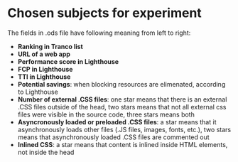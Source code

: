 # Chosen subjects for experiment

The fields in .ods file have following meaning from left to right:
- **Ranking in Tranco list**
- **URL of a web app**
- **Performance score in Lighthouse**
- **FCP in Lighthouse**
- **TTI in Lighthouse**
- **Potential savings**: when blocking resources are elimenated, according to
  Lighthouse
- **Number of external .CSS files**: one star means that there is an external
  .CSS files outside of the head, two stars means that not all external css
  files were 
  visible in the source code, three stars means both
- **Asyncronously loaded or preloaded .CSS files**: a star means
  that it asynchronously loads other files (.JS files, images, fonts, etc.),
  two stars means that asynchronously loaded .CSS files are commented out
- **Inlined CSS**: a star means that content is inlined inside HTML elements,
  not inside the head
